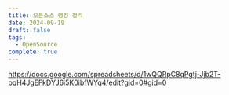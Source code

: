 ```yaml
---
title: 오픈소스 랭킹 정리
date: 2024-09-19
draft: false
tags:
  - OpenSource
complete: true
---
```

https://docs.google.com/spreadsheets/d/1wQQRpC8qPgtj-Jjb2T-pqH4JgEFkDYJ6i5K0ibfWYq4/edit?gid=0#gid=0
